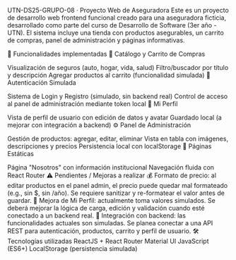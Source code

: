 UTN-DS25-GRUPO-08 · Proyecto Web de Aseguradora
Este es un proyecto de desarrollo web frontend funcional creado para una aseguradora ficticia, desarrollado como parte del curso de Desarrollo de Software (3er año - UTN). El sistema incluye una tienda con productos asegurables, un carrito de compras, panel de administración y páginas informativas.

🧩 Funcionalidades implementadas
🛒 Catálogo y Carrito de Compras

Visualización de seguros (auto, hogar, vida, salud)
Filtro/buscador por título y descripción
Agregar productos al carrito (funcionalidad simulada)
🔐 Autenticación Simulada

Sistema de Login y Registro (simulado, sin backend real)
Control de acceso al panel de administración mediante token local
🧑 Mi Perfil

Vista de perfil de usuario con edición de datos y avatar
Guardado local (a mejorar con integración a backend)
⚙️ Panel de Administración

Gestión de productos: agregar, editar, eliminar
Vista en tabla con imágenes, descripciones y precios
Persistencia local con localStorage
📄 Páginas Estáticas

Página "Nosotros" con información institucional
Navegación fluida con React Router
⚠️ Pendientes / Mejoras a realizar
💰 Formato de precio: al editar productos en el panel admin, el precio puede quedar mal formateado (e.g., sin $, sin /año). Se requiere sanitizar y re-formatear el valor antes de guardar.
👤 Mejora de Mi Perfil: actualmente toma valores simulados. Se deberá mejorar la lógica de carga, edición y validación cuando esté conectado a un backend real.
🔗 Integración con backend: las funcionalidades actuales son simuladas. Se planea conectar a una API REST para autenticación, productos, carrito y perfil de usuario.
🛠️ Tecnologías utilizadas
ReactJS + React Router
Material UI
JavaScript (ES6+)
LocalStorage (persistencia simulada)
